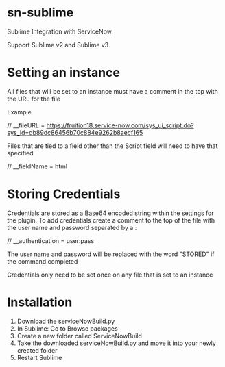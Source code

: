 sn-sublime
==========

Sublime Integration with ServiceNow.

Support Sublime v2 and Sublime v3

Setting an instance
==========

All files that will be set to an instance must have a comment in the top with the URL for the file

Example

  // __fileURL = https://fruition18.service-now.com/sys_ui_script.do?sys_id=db89dc86456b70c884e9262b8aecf165

Files that are tied to a field other than the Script field will need to have that specified

  // __fieldName = html

Storing Credentials
==========

Credentials are stored as a Base64 encoded string within the settings for the plugin.
To add credentials create a comment to the top of the file with the user name and password separated by a :

   // __authentication = user:pass

The user name and password will be replaced with the word "STORED" if the command completed
  
Credentials only need to be set once on any file that is set to an instance

Installation
==========
1. Download the serviceNowBuild.py
2. In Sublime: Go to Browse packages
3. Create a new folder called ServiceNowBuild
4. Take the downloaded serviceNowBuild.py and move it into your newly created folder
5. Restart Sublime
